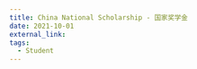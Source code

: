```yaml
---
title: China National Scholarship - 国家奖学金
date: 2021-10-01
external_link: 
tags:
  - Student
---
```



<!--more-->
